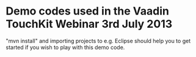 Demo codes used in the Vaadin TouchKit Webinar 3rd July 2013
=================

"mvn install" and importing projects to e.g. Eclipse should help you to get started if you wish to play with this demo code.
